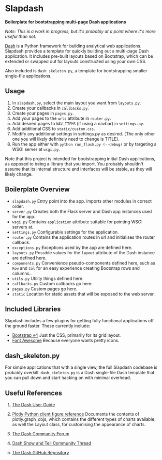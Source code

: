 # Slapdash

**Boilerplate for bootstrapping multi-page Dash applications**

_Note: This is a work in progress, but it's probably at a point where it's
more useful than not._

[Dash](https://plot.ly/dash) is a Python framework for building analytical web
applications. Slapdash provides a template for quickly building out a multi-page
Dash application. It includes pre-built layouts based on Bootstrap, which can be
extended or swapped out for layouts constructed using your own CSS.

Also included is `dash_skeleton.py`, a template for bootstrapping smaller
single-file applications.


## Usage

1. In `slapdash.py`, select the main layout you want from `layouts.py`.
2. Create your callbacks in `callbacks.py`.
3. Create  your pages in `pages.py`.
4. Add your pages to the `urls` attribute in `router.py`.
5. Add desired pages to `NAV_ITEMS` (if using a navbar) in `settings.py`.
6. Add additional CSS to `static/custom.css`. 
7. Modify any additional settings in settings.py as desired. (The only other one
   you will likely definitely need to change is TITLE).
8. Run the app either with `python run_flask.py (--debug)` or by targeting a
   WSGI server at `wsgi.py`.


Note that this project is intended for bootstrapping initial Dash applications,
as opposed to being a library that you import. You probably shouldn't assume
that its internal structure and interfaces will be stable, as they will likely
change.


## Boilerplate Overview

* `slapdash.py` Entry point into the app. Imports other modules in correct order. 
* `server.py` Creates both the Flask server and Dash app instances used for the app.
* `wsgi.py` Contains `application` attribute suitable for pointing WSGI servers at.
* `settings.py` Configurable settings for the application. 
* `router.py` Contains the application routes in url and initialises the router callback.
* `exceptions.py` Exceptions used by the app are defined here.
* `layouts.py` Possible values for the `layout` attribute of the Dash instance
  are defined here.
* `components.py` Convenience pseudo-components defined here, such as `Row` and
  `Col` for an easy experience creating Bootstrap rows and columns..
* `utils.py` Utility things defined here.
* `callbacks.py` Custom callbacks go here.
* `pages.py` Custom pages go here.
* `static` Location for static assets that will be exposed to the web server. 


## Included Libraries

Slapdash includes a few plugins for getting fully functional applications off
the ground faster. These currently include:

* [Bootstrap v4](https://getbootstrap.com) Just the CSS, primarily for its grid layout.
* [Font Awesome](http://fontawesome.io) Because everyone wants pretty icons.


## dash_skeleton.py

For simple applications that with a single view, the full Slapdash codebase is
probably overkill. `dash_skeleton.py` is a Dash single-file Dash template that
you can pull down and start hacking on with minimal overhead.


## Useful References

1. [The Dash User Guide](https://plot.ly/dash)
   
2. [Plotly Python client figure reference](https://plot.ly/python/reference)
   Documents the contents of plotly.graph_objs, which contains the different
   types of charts available, as well the Layout class, for customising the
   appearance of charts.

3. [The Dash Community Forum](https://community.plot.ly/c/dash)

4. [Dash Show and Tell Community Thread](https://community.plot.ly/t/show-and-tell-community-thread-tada)

4. [The Dash GitHub Repository](https://github.com/plotly/dash)
